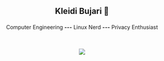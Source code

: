 ## <p align="center">Kleidi Bujari 👋

<p align="center"> Computer Engineering <strong>---</strong> Linux Nerd <strong>---</strong> Privacy Enthusiast

<br>
<br>
<br>

<p align="center"> <img src="https://github-readme-stats.vercel.app/api?username=kbzt&count_private=true&show_icons=true&theme=radical&hide_title=true alt="kleidi" />
